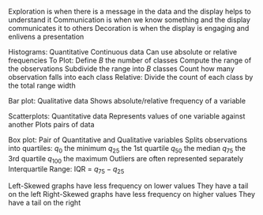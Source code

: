 Exploration is when there is a message in the data and the display helps to understand it
Communication is when we know something and the display communicates it to others
Decoration is when the display is engaging and enlivens a presentation

Histograms:
	Quantitative Continuous data
	Can use absolute or relative frequencies
	To Plot:
		Define $B$ the number of classes
		Compute the range of the observations
		Subdivide the range into $B$ classes
		Count how many observation falls into each class
		Relative:
			Divide the count of each class by the total range width

Bar plot:
	Qualitative data
	Shows absolute/relative frequency of a variable

Scatterplots:
	Quantitative data
	Represents values of one variable against another
	Plots pairs of data

Box plot:
	Pair of Quantitative and Qualitative variables
	Splits observations into quartiles:
		$q_0$ the minimum
		$q_{25}$ the 1st quartile
		$q_{50}$ the median
		$q_{75}$ the 3rd quartile
		$q_{100}$ the maximum
	Outliers are often represented separately
	Interquartile Range:
		IQR = $q_{75} - q_{25}$ 

Left-Skewed graphs have less frequency on lower values
	They have a tail on the left
Right-Skewed graphs have less frequency on higher values
	They have a tail on the right